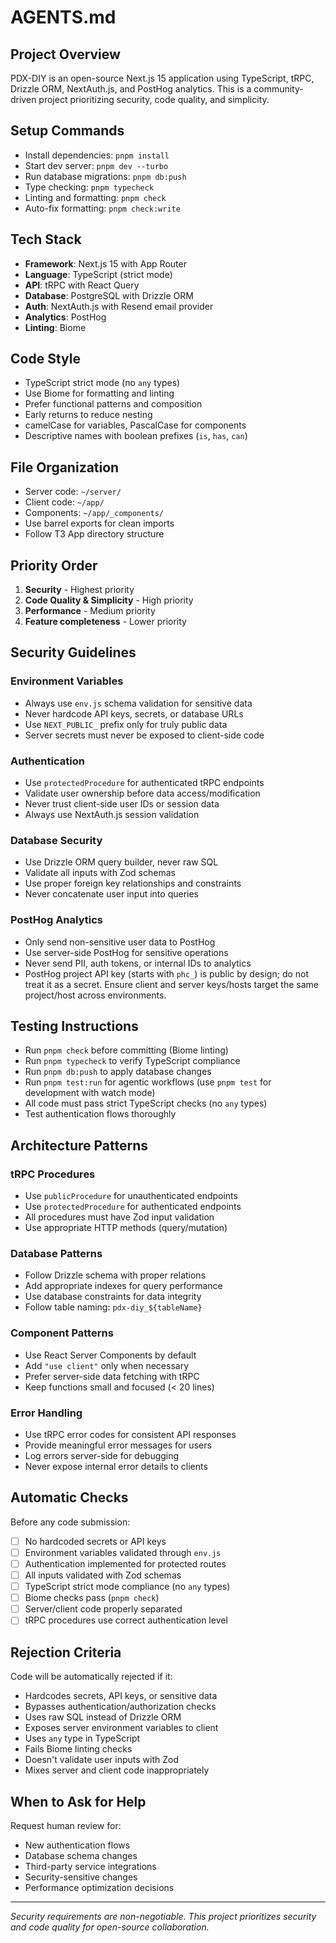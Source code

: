 # AGENTS.md

## Project Overview

PDX-DIY is an open-source Next.js 15 application using TypeScript, tRPC, Drizzle ORM, NextAuth.js, and PostHog analytics. This is a community-driven project prioritizing security, code quality, and simplicity.

## Setup Commands

- Install dependencies: `pnpm install`
- Start dev server: `pnpm dev --turbo`
- Run database migrations: `pnpm db:push`
- Type checking: `pnpm typecheck`
- Linting and formatting: `pnpm check`
- Auto-fix formatting: `pnpm check:write`

## Tech Stack

- **Framework**: Next.js 15 with App Router
- **Language**: TypeScript (strict mode)
- **API**: tRPC with React Query
- **Database**: PostgreSQL with Drizzle ORM
- **Auth**: NextAuth.js with Resend email provider
- **Analytics**: PostHog
- **Linting**: Biome

## Code Style

- TypeScript strict mode (no `any` types)
- Use Biome for formatting and linting
- Prefer functional patterns and composition
- Early returns to reduce nesting
- camelCase for variables, PascalCase for components
- Descriptive names with boolean prefixes (`is`, `has`, `can`)

## File Organization

- Server code: `~/server/`
- Client code: `~/app/`
- Components: `~/app/_components/`
- Use barrel exports for clean imports
- Follow T3 App directory structure

## Priority Order

1. **Security** - Highest priority
2. **Code Quality & Simplicity** - High priority
3. **Performance** - Medium priority
4. **Feature completeness** - Lower priority

## Security Guidelines

### Environment Variables

- Always use `env.js` schema validation for sensitive data
- Never hardcode API keys, secrets, or database URLs
- Use `NEXT_PUBLIC_` prefix only for truly public data
- Server secrets must never be exposed to client-side code

### Authentication

- Use `protectedProcedure` for authenticated tRPC endpoints
- Validate user ownership before data access/modification
- Never trust client-side user IDs or session data
- Always use NextAuth.js session validation

### Database Security

- Use Drizzle ORM query builder, never raw SQL
- Validate all inputs with Zod schemas
- Use proper foreign key relationships and constraints
- Never concatenate user input into queries

 ### PostHog Analytics

 - Only send non-sensitive user data to PostHog
 - Use server-side PostHog for sensitive operations
 - Never send PII, auth tokens, or internal IDs to analytics
 - PostHog project API key (starts with `phc_`) is public by design; do not treat it as a secret. Ensure client and server keys/hosts target the same project/host across environments.

## Testing Instructions

- Run `pnpm check` before committing (Biome linting)
- Run `pnpm typecheck` to verify TypeScript compliance
- Run `pnpm db:push` to apply database changes
- Run `pnpm test:run` for agentic workflows (use `pnpm test` for development with watch mode)
- All code must pass strict TypeScript checks (no `any` types)
- Test authentication flows thoroughly

## Architecture Patterns

### tRPC Procedures

- Use `publicProcedure` for unauthenticated endpoints
- Use `protectedProcedure` for authenticated endpoints
- All procedures must have Zod input validation
- Use appropriate HTTP methods (query/mutation)

### Database Patterns

- Follow Drizzle schema with proper relations
- Add appropriate indexes for query performance
- Use database constraints for data integrity
- Follow table naming: `pdx-diy_${tableName}`

### Component Patterns

- Use React Server Components by default
- Add `"use client"` only when necessary
- Prefer server-side data fetching with tRPC
- Keep functions small and focused (< 20 lines)

### Error Handling

- Use tRPC error codes for consistent API responses
- Provide meaningful error messages for users
- Log errors server-side for debugging
- Never expose internal error details to clients

## Automatic Checks

Before any code submission:

- [ ] No hardcoded secrets or API keys
- [ ] Environment variables validated through `env.js`
- [ ] Authentication implemented for protected routes
- [ ] All inputs validated with Zod schemas
- [ ] TypeScript strict mode compliance (no `any` types)
- [ ] Biome checks pass (`pnpm check`)
- [ ] Server/client code properly separated
- [ ] tRPC procedures use correct authentication level

## Rejection Criteria

Code will be automatically rejected if it:

- Hardcodes secrets, API keys, or sensitive data
- Bypasses authentication/authorization checks
- Uses raw SQL instead of Drizzle ORM
- Exposes server environment variables to client
- Uses `any` type in TypeScript
- Fails Biome linting checks
- Doesn't validate user inputs with Zod
- Mixes server and client code inappropriately

## When to Ask for Help

Request human review for:

- New authentication flows
- Database schema changes
- Third-party service integrations
- Security-sensitive changes
- Performance optimization decisions

---

*Security requirements are non-negotiable. This project prioritizes security and code quality for open-source collaboration.*
